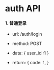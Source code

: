 # auth API

#### 1. 普通登录
- url: /auth/login
- method: POST
- data:
{
     user_id :1
}

- return:
{
    code: 1,
}



